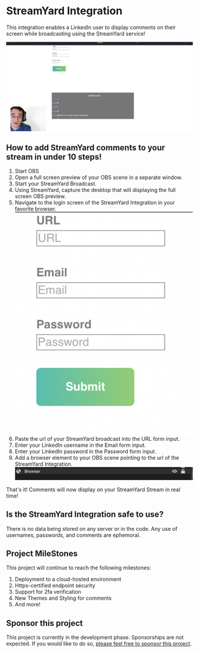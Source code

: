 # StreamYard Integration
This integration enables a LinkedIn user to display comments on their screen while broadcasting using the StreamYard service!

![alt text](https://github.com/efwoods/StreamYardIntegration/blob/main/src/assets/Proof-of-Concept.png)

## How to add StreamYard comments to your stream in under 10 steps!
1. Start OBS
2. Open a full screen preview of your OBS scene in a separate window.
3. Start your StreamYard Broadcast.
4. Using StreamYard, capture the desktop that will displaying the full screen OBS preview.
5. Navigate to the login screen of the StreamYard Integration in your favorite browser.
![alt text](https://github.com/efwoods/StreamYardIntegration/blob/main/src/assets/login-comments.png)
6. Paste the url of your StreamYard broadcast into the URL form input.
7. Enter your LinkedIn username in the Email form input.
8. Enter your LinkedIn password in the Password form input.
9. Add a browser element to your OBS scene pointing to the url of the StreamYard Integration.
![alt text](https://github.com/efwoods/StreamYardIntegration/blob/main/src/assets/OBS%20browser%20capture.png)

That's it! Comments will now display on your StreamYard Stream in real time!

## Is the StreamYard Integration safe to use?
There is no data being stored on any server or in the code. Any use of usernames, passwords, and comments are ephemoral. 

## Project MileStones
This project will continue to reach the following milestones:
1. Deployment to a cloud-hosted environment
2. Https-certified endpoint security
3. Support for 2fa verification 
4. New Themes and Styling for comments
5. And more!

## Sponsor this project
This project is currently in the development phase. Sponsorships are not expected. If you would like to do so, [please feel free to sponsor this project](https://github.com/sponsors/efwoods?o=esb).
